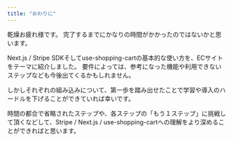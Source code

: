 ```yaml
---
title: "おわりに"
---
```


乾燥お疲れ様です。
完了するまでにかなりの時間がかかったのではないかと思います。

Next.js / Stripe SDKそしてuse-shopping-cartの基本的な使い方を、ECサイトをテーマに紹介しました。
要件によっては、参考になった機能や利用できないステップなども今後出てくるかもしれません。

しかしそれぞれの組み込みについて、第一歩を踏み出せたことで学習や導入のハードルを下げることができていれば幸いです。

時間の都合で省略されたステップや、各ステップの「もう１ステップ」に挑戦して頂くなどして、Stripe / Next.js / use-shopping-cartへの理解をより深めることができればと思います。
